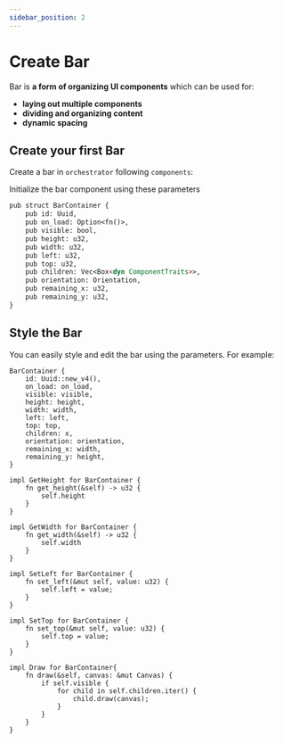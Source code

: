 ```yaml
---
sidebar_position: 2
---
```


# Create Bar

Bar is **a form of organizing UI components** which can be used for:

- **laying out multiple components**
- **dividing and organizing content**
- **dynamic spacing**

## Create your first Bar

Create a bar in `orchestrator` following `components`:

Initialize the bar component using these parameters

```md title="components"
pub struct BarContainer {
    pub id: Uuid,
    pub on_load: Option<fn()>,
    pub visible: bool,
    pub height: u32,
    pub width: u32,
    pub left: u32,
    pub top: u32,
    pub children: Vec<Box<dyn ComponentTraits>>,
    pub orientation: Orientation,
    pub remaining_x: u32,
    pub remaining_y: u32,
}
```

## Style the Bar

You can easily style and edit the bar using the parameters. For example:

```
BarContainer {
    id: Uuid::new_v4(),
    on_load: on_load,
    visible: visible,
    height: height,
    width: width,
    left: left,
    top: top,
    children: x,
    orientation: orientation,
    remaining_x: width,
    remaining_y: height,
}

impl GetHeight for BarContainer {
    fn get_height(&self) -> u32 {
        self.height
    }
}

impl GetWidth for BarContainer {
    fn get_width(&self) -> u32 {
        self.width
    }
}

impl SetLeft for BarContainer {
    fn set_left(&mut self, value: u32) {
        self.left = value;
    }
}

impl SetTop for BarContainer {
    fn set_top(&mut self, value: u32) {
        self.top = value;
    }
}

impl Draw for BarContainer{
    fn draw(&self, canvas: &mut Canvas) {
        if self.visible {
            for child in self.children.iter() {
                child.draw(canvas);
            }
        }
    }
}
```


